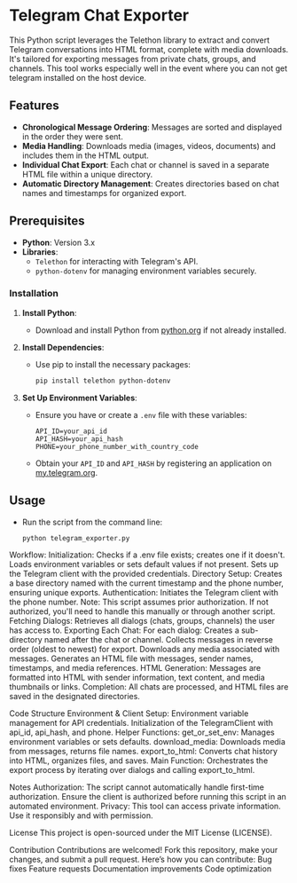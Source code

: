 # Telegram Chat Exporter

This Python script leverages the Telethon library to extract and convert Telegram conversations into HTML format, complete with media downloads. It's tailored for exporting messages from private chats, groups, and channels. This tool works especially well in the event where you can not get telegram installed on the host device.

## Features

- **Chronological Message Ordering**: Messages are sorted and displayed in the order they were sent.
- **Media Handling**: Downloads media (images, videos, documents) and includes them in the HTML output.
- **Individual Chat Export**: Each chat or channel is saved in a separate HTML file within a unique directory.
- **Automatic Directory Management**: Creates directories based on chat names and timestamps for organized export.

## Prerequisites

- **Python**: Version 3.x
- **Libraries**: 
  - `Telethon` for interacting with Telegram's API.
  - `python-dotenv` for managing environment variables securely.

### Installation

1. **Install Python**:

   - Download and install Python from [python.org](https://www.python.org/downloads/) if not already installed.

2. **Install Dependencies**:

   - Use pip to install the necessary packages:

     ```bash
     pip install telethon python-dotenv
     ```

3. **Set Up Environment Variables**:

   - Ensure you have or create a `.env` file with these variables:

     ```
     API_ID=your_api_id
     API_HASH=your_api_hash
     PHONE=your_phone_number_with_country_code
     ```

   - Obtain your `API_ID` and `API_HASH` by registering an application on [my.telegram.org](https://my.telegram.org/apps).

## Usage

- Run the script from the command line:

  ```bash
  python telegram_exporter.py

Workflow:
Initialization:
Checks if a .env file exists; creates one if it doesn't.
Loads environment variables or sets default values if not present.
Sets up the Telegram client with the provided credentials.
Directory Setup:
Creates a base directory named with the current timestamp and the phone number, ensuring unique exports.
Authentication:
Initiates the Telegram client with the phone number. Note: This script assumes prior authorization. If not authorized, you'll need to handle this manually or through another script.
Fetching Dialogs:
Retrieves all dialogs (chats, groups, channels) the user has access to.
Exporting Each Chat:
For each dialog:
Creates a sub-directory named after the chat or channel.
Collects messages in reverse order (oldest to newest) for export.
Downloads any media associated with messages.
Generates an HTML file with messages, sender names, timestamps, and media references.
HTML Generation:
Messages are formatted into HTML with sender information, text content, and media thumbnails or links.
Completion:
All chats are processed, and HTML files are saved in the designated directories.

Code Structure
Environment & Client Setup:
Environment variable management for API credentials.
Initialization of the TelegramClient with api_id, api_hash, and phone.
Helper Functions:
get_or_set_env: Manages environment variables or sets defaults.
download_media: Downloads media from messages, returns file names.
export_to_html: Converts chat history into HTML, organizes files, and saves.
Main Function:
Orchestrates the export process by iterating over dialogs and calling export_to_html.

Notes
Authorization: The script cannot automatically handle first-time authorization. Ensure the client is authorized before running this script in an automated environment.
Privacy: This tool can access private information. Use it responsibly and with permission.

License
This project is open-sourced under the MIT License (LICENSE).

Contribution
Contributions are welcomed! Fork this repository, make your changes, and submit a pull request. Here’s how you can contribute:
Bug fixes
Feature requests
Documentation improvements
Code optimization

